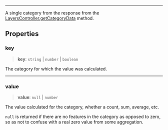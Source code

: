 ***

A single category from the response from the [LayersController.getCategoryData](LayersController.md#getcategorydata) method.

## Properties

### key

> **key**: `string` | `number` | `boolean`

The category for which the value was calculated.

***

### value

> **value**: `null` | `number`

The value calculated for the category, whether a count, sum, average, etc.

`null` is returned if there are no features in the category as opposed to zero,
so as not to confuse with a real zero value from some aggregation.
